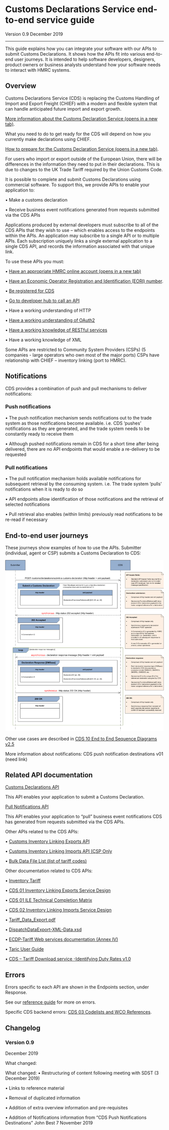 

# Customs Declarations Service end-to-end service guide

Version 0.9 December 2019
***

This guide explains how you can integrate your software with our APIs to submit Customs Declarations. It shows how the APIs fit into various end-to-end user journeys. It is intended to help software developers, designers, product owners or business analysts understand how your software needs to interact with HMRC systems.

## Overview
<!-- Section owner: Customs Declarations -->
Customs Declarations Service (CDS) is replacing the Customs Handling of Import and Export Freight (CHIEF) with a modern and flexible system that can handle anticipated future import and export growth.

[More information about the Customs Declaration Service (opens in a new tab)](https://assets.publishing.service.gov.uk/government/uploads/system/uploads/attachment_data/file/833111/Customs_Declaration_Service_toolkit.pdf).

What you need to do to get ready for the CDS will depend on how you currently make declarations using CHIEF.

[How to prepare for the Customs Declaration Service (opens in a new tab)](https://www.gov.uk/guidance/how-hmrc-will-introduce-the-customs-declaration-service).

For users who import or export outside of the European Union, there will be differences in the information they need to put in their declarations. This is due to changes to the UK Trade Tariff required by the Union Customs Code.

It is possible to complete and submit Customs Declarations using commercial software. To support this, we provide APIs to enable your application to:

•	Make a customs declaration

•	Receive business event notifications generated from requests submitted via the CDS APIs

Applications produced by external developers must subscribe to all of the CDS APIs that they wish to use – which enables access to the endpoints within the APIs. 
An application may subscribe to a single API or to multiple APIs.
Each subscription uniquely links a single external application to a single CDS API, and records the information associated with that unique link.

To use these APIs you must:

•	[Have an appropriate HMRC online account (opens in a new tab)](https://www.gov.uk/log-in-register-hmrc-online-services)

•	[Have an Economic Operator Registration and Identification (EORI) number](https://www.gov.uk/eori).

•	[Be registered for CDS](https://www.gov.uk/government/collections/customs-handling-of-import-and-export-freight-chief-replacement-programme)

•	[Go to developer hub to call an API](https://developer.service.hmrc.gov.uk/api-documentation/docs/api)

•	Have a working understanding of HTTP

•	[Have a working understanding of OAuth2](https://www.gov.uk/guidance/uk-trade-tariff-volume-3-customs-declaration-service-imports#user-authorisation-oauth2)

•	[Have a working knowledge of RESTful services](https://www.gov.uk/guidance/uk-trade-tariff-volume-3-customs-declaration-service-imports#api-authorisation-models)

•	Have a working knowledge of XML

Some APIs are restricted to Community System Providers (CSPs) (5 companies - large operators who own most of the major ports)
CSPs have relationship with CHIEF – inventory linking (port to HMRC).

## Notifications
CDS provides a combination of push and pull mechanisms to deliver notifications:

### Push notifications
•	The push notification mechanism sends notifications out to the trade system as those notifications become available. i.e. CDS ‘pushes’ notifications as they are generated, and the trade system needs to be constantly ready to receive them

•	Although pushed notifications remain in CDS for a short time after being delivered, there are no API endpoints that would enable a re-delivery to be requested

### Pull notifications
•	The pull notification mechanism holds available notifications for subsequent retrieval by the consuming system. i.e. The trade system ‘pulls’ notifications when it is ready to do so

•	API endpoints allow identification of those notifications and the retrieval of selected notifications

•	Pull retrieval also enables (within limits) previously read notifications to be re-read if necessary

## End-to-end user journeys
These journeys show examples of how to use the APIs.
Submitter (individual, agent or CSP) submits a Customs Declaration to CDS:

![](https://github.com/Richard-A-Wall/customs-declarations-end-to-end-service-guide/blob/master/source/documentation/submit_declaration.png)

Other use cases are described in [CDS 10 End to End Sequence Diagrams v2.5](https://github.com/Richard-A-Wall/customs-declarations-end-to-end-service-guide/blob/master/source/documentation/CDS10EndtoEndSequenceDiagramsv2.5180721BW.html)


More information about notifications:
CDS push notification destinations v01 (need link)

## Related API documentation
[Customs Declarations API](https://developer.qa.tax.service.gov.uk/api-documentation/docs/api)

This API enables your application to submit a Customs Declaration.

[Pull Notifications API](https://developer.service.hmrc.gov.uk/api-documentation/docs/api/service/api-notification-pull/1.0)

This API enables your application to “pull” business event notifications CDS has generated from requests submitted via the CDS APIs.

Other APIs related to the CDS APIs:

•	[Customs Inventory Linking Exports API](https://developer.service.hmrc.gov.uk/api-documentation/docs/api/service/customs-inventory-linking-exports/1.0)

•	[Customs Inventory Linking Imports API (CSP Only](https://docs.google.com/document/d/1KJB410mHnFSVO4njKGFD_4udj_K8Xc2bj2ZHy21sJRg/edit)

•	[Bulk Data File List (list of tariff codes)](https://developer.service.hmrc.gov.uk/api-documentation/docs/api/service/secure-data-exchange-bulk-download/1.0)

Other documentation related to CDS APIs:

•	[Inventory Tariff](https://github.com/hmrc/customs-declarations-end-to-end-service-guide/blob/master/source/documentation/Archive.zip)

•	[CDS 01 Inventory Linking Exports Service Design](https://github.com/Richard-A-Wall/customs-declarations-end-to-end-service-guide/blob/master/source/documentation/CDS%2001%20Inventory%20Linking%20Exports%20Service%20Design%20v1%206%20190702%20BW.DOCX.pdf)

•	[CDS 01 ILE Technical Completion Matrix](https://github.com/Richard-A-Wall/customs-declarations-end-to-end-service-guide/blob/master/source/documentation/CDS%2001%20ILE%20Technical%20Completion%20Matrix%20v2.1%20190430%20DF.XLSX)

•	[CDS 02 Inventory Linking Imports Service Design](https://github.com/Richard-A-Wall/customs-declarations-end-to-end-service-guide/blob/master/source/documentation/CDS%2002%20Inventory%20Linking%20Imports%20Service%20Design%20v2.2%20180706%20BW.pdf)

•	[Tariff_Data_Export.pdf](https://github.com/Richard-A-Wall/customs-declarations-end-to-end-service-guide/blob/master/source/documentation/Tariff_Data_Export.pdf)

•	[DispatchDataExport-XML-Data.xsd](https://github.com/Richard-A-Wall/customs-declarations-end-to-end-service-guide/blob/master/source/documentation/DispatchDataExport-XML-Data.xsd)

•	[ECDP-Tariff Web services documentation (Annex IV)](https://github.com/Richard-A-Wall/customs-declarations-end-to-end-service-guide/blob/master/source/documentation/Annex-IV-extraction-elements-1.8.5.pdf)

•	[Taric User Guide](https://github.com/Richard-A-Wall/customs-declarations-end-to-end-service-guide/blob/master/source/documentation/TARIC%20User%20Guide%20Revision%202.pdf)

•	[CDS – Tariff Download service -Identifying Duty Rates v1.0](https://github.com/Richard-A-Wall/customs-declarations-end-to-end-service-guide/blob/master/source/documentation/CDS%20-%20Tariff%20Download%20Service%20-Identifying%20Duty%20Rates%20v1.0.docx.pdf)

## Errors

Errors specific to each API are shown in the Endpoints section, under Response.

See our [reference guide](https://developer.service.hmrc.gov.uk/api-documentation/docs/reference-guide#errors) for more on errors.

Specific CDS backend errors: [CDS 03 Codelists and WCO References](https://github.com/hmrc/customs-declarations-end-to-end-service-guide/blob/master/source/documentation/Annex-IV-extraction-elements-1.8.5.pdf).



## Changelog
<!--- Section owner: Customs Declarations --->

### Version 0.9

December 2019

What changed:

What changed:
•	Restructuring of content following meeting with SDST (3 December 2019)

•	Links to reference material

•	Removal of duplicated information

•	Addition of extra overview information and pre-requisites

•	Addition of Notifications information from “CDS Push Notifications Destinations” John Best 7 November 2019

